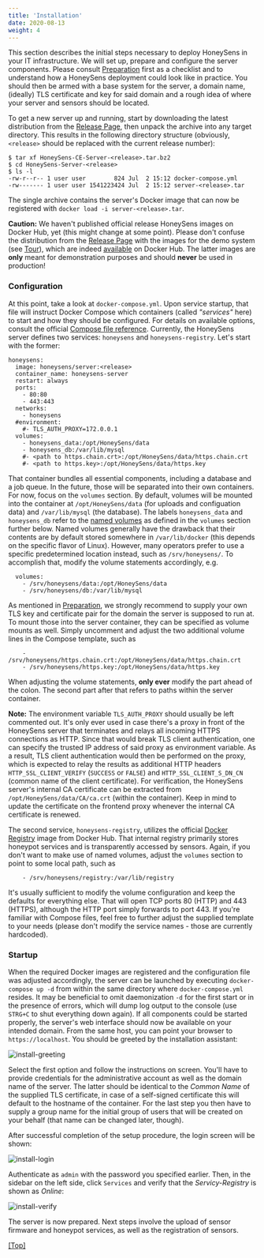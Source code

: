 ```yaml
---
title: 'Installation'
date: 2020-08-13
weight: 4
---
```


This section describes the initial steps necessary to deploy HoneySens in your IT infrastructure. We will set up, prepare and configure the server components. Please consult [Preparation](/docs/preparation) first as a checklist and to understand how a HoneySens deployment could look like in practice. You should then be armed with a base system for the server, a domain name, (ideally) TLS certificate and key for said domain and a rough idea of where your server and sensors should be located.

To get a new server up and running, start by downloading the latest distribution from the [Release Page](/releases/ce), then unpack the archive into any target directory. This results in the following directory structure (obviously, `<release>` should be replaced with the current release number):
~~~
$ tar xf HoneySens-CE-Server-<release>.tar.bz2
$ cd HoneySens-Server-<release>
$ ls -l
-rw-r--r-- 1 user user        824 Jul  2 15:12 docker-compose.yml
-rw------- 1 user user 1541223424 Jul  2 15:12 server-<release>.tar
~~~
The single archive contains the server's Docker image that can now be registered with `docker load -i server-<release>.tar`.

**Caution:** We haven't published official release HoneySens images on Docker Hub, yet (this might change at some point). Please don't confuse the distribution from the [Release Page](/releases/ce) with the images for the demo system (see [Tour](/docs/tour)), which are indeed [available](https://hub.docker.com/u/honeysens/) on Docker Hub. The latter images are **only** meant for demonstration purposes and should **never** be used in production!

### Configuration
At this point, take a look at `docker-compose.yml`. Upon service startup, that file will instruct Docker Compose which containers (called *"services"* here) to start and how they should be configured. For details on available options, consult the official [Compose file reference](https://docs.docker.com/compose/compose-file/). Currently, the HoneySens server defines two services: `honeysens` and `honeysens-registry`. Let's start with the former:
~~~
honeysens:
  image: honeysens/server:<release>
  container_name: honeysens-server
  restart: always
  ports:
    - 80:80
    - 443:443
  networks:
    - honeysens
  #environment:
    #- TLS_AUTH_PROXY=172.0.0.1
  volumes:
    - honeysens_data:/opt/HoneySens/data
    - honeysens_db:/var/lib/mysql
    #- <path to https.chain.crt>:/opt/HoneySens/data/https.chain.crt
    #- <path to https.key>:/opt/HoneySens/data/https.key
~~~
That container bundles all essential components, including a database and a job queue. In the future, those will be separated into their own containers. For now, focus on the `volumes` section. By default, volumes will be mounted into the container at `/opt/HoneySens/data` (for uploads and configuation data) and `/var/lib/mysql` (the database). The labels `honeysens_data` and `honeysens_db` refer to the [named volumes](https://success.docker.com/article/different-types-of-volumes) as defined in the `volumes` section further below. Named volumes generally have the drawback that their contents are by default stored somewhere in `/var/lib/docker` (this depends on the specific flavor of Linux). However, many operators prefer to use a specific predetermined location instead, such as `/srv/honeysens/`. To accomplish that, modify the volume statements accordingly, e.g.
~~~
  volumes:
    - /srv/honeysens/data:/opt/HoneySens/data
    - /srv/honeysens/db:/var/lib/mysql
~~~
As mentioned in [Preparation](/docs/preparation), we strongly recommend to supply your own TLS key and certificate pair for the domain the server is supposed to run at. To mount those into the server container, they can be specified as volume mounts as well. Simply uncomment and adjust the two additional volume lines in the Compose template, such as
~~~
    - /srv/honeysens/https.chain.crt:/opt/HoneySens/data/https.chain.crt
    - /srv/honeysens/https.key:/opt/HoneySens/data/https.key
~~~
When adjusting the volume statements, **only ever** modify the part ahead of the colon. The second part after that refers to paths within the server container.

**Note:** The environment variable `TLS_AUTH_PROXY` should usually be left commented out. It's only ever used in case there's a proxy in front of the HoneySens server that terminates and relays all incoming HTTPS connections as HTTP. Since that would break TLS client authentication, one can specify the trusted IP address of said proxy as environment variable. As a result, TLS client authentication would then be performed on the proxy, which is expected to relay the results as additional HTTP headers `HTTP_SSL_CLIENT_VERIFY` (`SUCCESS` or `FALSE`) and `HTTP_SSL_CLIENT_S_DN_CN` (common name of the client certificate). For verification, the HoneySens server's internal CA certificate can be extracted from `/opt/HoneySens/data/CA/ca.crt` (within the container). Keep in mind to update the certificate on the frontend proxy whenever the internal CA certificate is renewed.

The second service, `honeysens-registry`, utilizes the official [Docker Registry](https://hub.docker.com/_/registry) image from Docker Hub. That internal registry primarily stores honeypot services and is transparently accessed by sensors. Again, if you don't want to make use of named volumes, adjust the `volumes` section to point to some local path, such as
~~~
    - /srv/honeysens/registry:/var/lib/registry
~~~
It's usually sufficient to modify the volume configuration and keep the defaults for everything else. That will open TCP ports 80 (HTTP) and 443 (HTTPS), although the HTTP port simply forwards to port 443. If you're familiar with Compose files, feel free to further adjust the supplied template to your needs (please don't modify the service names - those are currently hardcoded).

### Startup
When the required Docker images are registered and the configuration file was adjusted accordingly, the server can be launched by executing `docker-compose up -d` from within the same directory where `docker-compose.yml` resides. It may be beneficial to omit daemonization `-d` for the first start or in the presence of errors, which will dump log output to the console (use `STRG+C` to shut everything down again). If all components could be started properly, the server's web interface should now be available on your intended domain. From the same host, you can point your browser to `https://localhost`. You should be greeted by the installation assistant:

![install-greeting](/images/install-greeting.png)

Select the first option and follow the instructions on screen. You'll have to provide credentials for the administrative account as well as the domain name of the server. The latter should be identical to the *Common Name* of the supplied TLS certificate, in case of a self-signed certificate this will default to the hostname of the container. For the last step you then have to supply a group name for the initial group of users that will be created on your behalf (that name can be changed later, though).

After successful completion of the setup procedure, the login screen will be shown:

![install-login](/images/demo-login.png)

Authenticate as `admin` with the password you specified earlier. Then, in the sidebar on the left side, click `Services` and verify that the *Servicy-Registry* is shown as *Online*:

![install-verify](/images/install-verify.png)

The server is now prepared. Next steps involve the upload of sensor firmware and honeypot services, as well as the registration of sensors.

[[Top]](#top)
